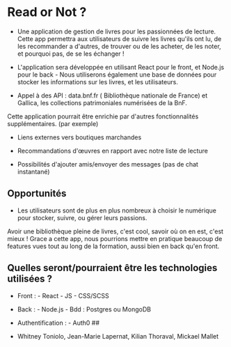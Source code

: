 # Read or Not ? 

- Une application de gestion de livres pour les passionnées de lecture. Cette app permettra aux utilisateurs de suivre les livres qu'ils ont lu, de les recommander a d'autres, de trouver ou de les acheter, de les noter, et pourquoi pas, de se les échanger ! 

- L'application sera développée en utilisant React pour le front, et Node.js pour le back - Nous utiliserons également une base de données pour stocker les informations sur les livres, et les utilisateurs. 

- Appel à des API : data.bnf.fr ( Bibliothèque nationale de France) et Gallica, les collections patrimoniales numérisées de la BnF. 

Cette application pourrait être enrichie par d'autres fonctionnalités supplémentaires. (par exemple) 

- Liens externes vers boutiques marchandes

 - Recommandations d'œuvres en rapport avec notre liste de lecture 

- Possibilités d'ajouter amis/envoyer des messages (pas de chat instantané) 

## Opportunités

 - Les utilisateurs sont de plus en plus nombreux à choisir le numérique pour stocker, suivre, ou gérer leurs passions. 

Avoir une bibliothèque pleine de livres, c'est cool, savoir où on en est, c'est mieux ! Grace a cette app, nous pourrions mettre en pratique beaucoup de features vues tout au long de la formation, aussi bien en back qu'en front. 

## Quelles seront/pourraient être les technologies utilisées ?

- Front : - React - JS - CSS/SCSS 

- Back : - Node.js - Bdd : Postgres ou MongoDB

 - Authentification : - Auth0 ##


- Whitney Toniolo, Jean-Marie Lapernat, Kilian Thoraval, Mickael Mallet